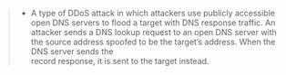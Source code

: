  > * A type of DDoS attack in which attackers use publicly
 > accessible open DNS servers to flood a target with DNS
 > response traffic. An attacker sends a DNS lookup request
 > to an open DNS server with the source address spoofed to
 > be the target’s address. When the DNS server sends the  
 > record response, it is sent to the target instead.

